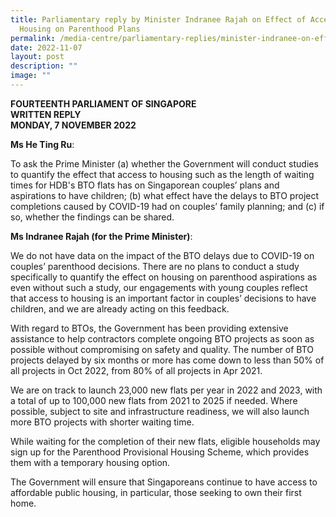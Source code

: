 ```yaml
---
title: Parliamentary reply by Minister Indranee Rajah on Effect of Access to
  Housing on Parenthood Plans
permalink: /media-centre/parliamentary-replies/minister-indranee-on-effect-of-housing-on-parenthood-plans/
date: 2022-11-07
layout: post
description: ""
image: ""
---
```

**FOURTEENTH PARLIAMENT OF SINGAPORE**  
**WRITTEN REPLY**  
**MONDAY, 7 NOVEMBER 2022**

**Ms He Ting Ru**:

To ask the Prime Minister (a) whether the Government will conduct studies to quantify the effect that access to housing such as the length of waiting times for HDB's BTO flats has on Singaporean couples’ plans and aspirations to have children; (b) what effect have the delays to BTO project completions caused by COVID-19 had on couples’ family planning; and (c) if so, whether the findings can be shared.

**Ms Indranee Rajah (for the Prime Minister)**:

We do not have data on the impact of the BTO delays due to COVID-19 on couples’ parenthood decisions. There are no plans to conduct a study specifically to quantify the effect on housing on parenthood aspirations as even without such a study, our engagements with young couples reflect that access to housing is an important factor in couples’ decisions to have children, and we are already acting on this feedback.

With regard to BTOs, the Government has been providing extensive assistance to help contractors complete ongoing BTO projects as soon as possible without compromising on safety and quality. The number of BTO projects delayed by six months or more has come down to less than 50% of all projects in Oct 2022, from 80% of all projects in Apr 2021.

We are on track to launch 23,000 new flats per year in 2022 and 2023, with a total of up to 100,000 new flats from 2021 to 2025 if needed. Where possible, subject to site and infrastructure readiness, we will also launch more BTO projects with shorter waiting time.

While waiting for the completion of their new flats, eligible households may sign up for the Parenthood Provisional Housing Scheme, which provides them with a temporary housing option.

The Government will ensure that Singaporeans continue to have access to affordable public housing, in particular, those seeking to own their first home.